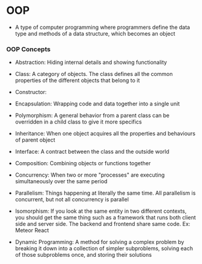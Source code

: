 # OOP

 - A type of computer programming where programmers define the data type and methods of a data structure, which becomes an object

 ### OOP Concepts

- Abstraction: Hiding internal details and showing functionality

- Class: A category of objects. The class defines all the common properties of the different objects that belong to it

- Constructor:

- Encapsulation: Wrapping code and data together into a single unit

- Polymorphism: A general behavior from a parent class can be overridden in a child class to give it more specifics

- Inheritance: When one object acquires all the properties and behaviours of parent object

- Interface: A contract between the class and the outside world

- Composition: Combining objects or functions together

- Concurrency: When two or more "processes" are executing simultaneously over the same period

- Parallelism: Things happening at literally the same time. All parallelism is concurrent, but not all concurrency is parallel

- Isomorphism: If you look at the same entity in two different contexts, you should get the same thing such as a framework that runs both client side and server side. The backend and frontend share same code. Ex: Meteor React

- Dynamic Programming: A method for solving a complex problem by breaking it down into a collection of simpler subproblems, solving each of those subproblems once, and storing their solutions